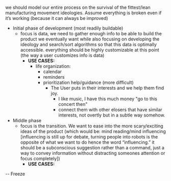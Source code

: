 we should model our entire process on the survival of the fittest/lean manufacturing movement ideologies.  Assume everything is broken even if it’s working (because it can always be improved)

 - Initial phase of development (most readily buildable)
   - focus is data, we need to gather enough info to be able to build the product we eventually want while also focusing on developing the ideology and search/sort algorithms so that this data is optimally accessible. everything should be highly customizable at this point (the way a user customizes info is data)
     - **USE CASES:**
       - life organization:
         - calendar
         - reminders
         - prioritization help/guidance (more difficult)
           - The User puts in their interests and we help them find joy.
             - I like music, I have this much money "go to this concert then"
             - connect them with other elosers that have similar interests, not overtly but in a subtle way somehow.
 - Middle phase
   - focus is the transition.  We want to ease into the more scary/exciting ideas of the product (which would be: mind reading/mind influencing [influencing is still up for debate, turning people into robots is the opposite of what we want to do hence the word “influencing.” it should be a subconscious suggestion rather than a command, just a way to convey information without distracting someones attention or focus completely])
     - **USE CASES:**


-- Freeze
